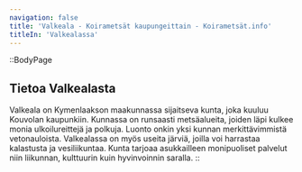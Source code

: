 ```yaml
---
navigation: false
title: 'Valkeala - Koirametsät kaupungeittain - Koirametsät.info'
titleIn: 'Valkealassa'
---
```


::BodyPage
## Tietoa Valkealasta
Valkeala on Kymenlaakson maakunnassa sijaitseva kunta, joka kuuluu Kouvolan kaupunkiin. Kunnassa on runsaasti metsäalueita, joiden läpi kulkee monia ulkoilureittejä ja polkuja. Luonto onkin yksi kunnan merkittävimmistä vetonauloista. Valkealassa on myös useita järviä, joilla voi harrastaa kalastusta ja vesiliikuntaa. Kunta tarjoaa asukkailleen monipuoliset palvelut niin liikunnan, kulttuurin kuin hyvinvoinnin saralla.
::